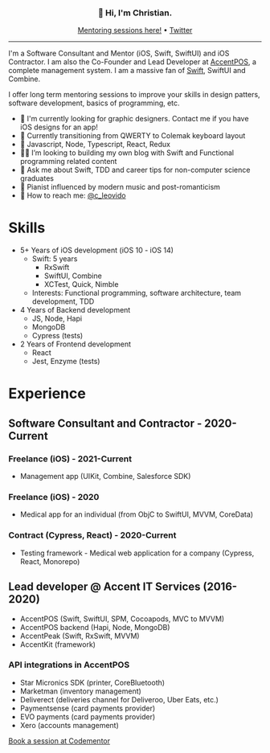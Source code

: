 <h3 align="center">👋 Hi, I'm Christian.</h3>

<p align="center">
  <a href="https://www.codementor.io/@christian.leovido">Mentoring sessions here!</a> •
  <a href="https://twitter.com/c_leovido">Twitter</a>
</p>

---

I'm a Software Consultant and Mentor (iOS, Swift, SwiftUI) and iOS Contractor. I am also the Co-Founder and Lead Developer at [AccentPOS](https://accentpos.com), a complete management system. I am a massive fan of [Swift](https://github.com/apple/swift), SwiftUI and Combine.

I offer long term mentoring sessions to improve your skills in design patters, software development, basics of programming, etc.

- 🔭 I'm currently looking for graphic designers. Contact me if you have iOS designs for an app!
- 🌱 Currently transitioning from QWERTY to Colemak keyboard layout
- 👔 Javascript, Node, Typescript, React, Redux
- 👏🏼 I’m looking to building my own blog with Swift and Functional programming related content
- 💬 Ask me about Swift, TDD and career tips for non-computer science graduates
- 🎹 Pianist influenced by modern music and post-romanticism 
- 📩 How to reach me: [@c_leovido](https://twitter.com/c_leovido)


# Skills

- 5+ Years of iOS development (iOS 10 - iOS 14)
    - Swift: 5 years
        - RxSwift
        - SwiftUI, Combine
        - XCTest, Quick, Nimble
    - Interests: Functional programming, software architecture, team development, TDD
- 4 Years of Backend development
    - JS, Node, Hapi
    - MongoDB
    - Cypress (tests)
- 2 Years of Frontend development
    - React
    - Jest, Enzyme (tests)

# Experience

## Software Consultant and Contractor - 2020-Current

### Freelance (iOS) - 2021-Current
- Management app (UIKit, Combine, Salesforce SDK)

### Freelance (iOS) - 2020
- Medical app for an individual (from ObjC to SwiftUI, MVVM, CoreData)

### Contract (Cypress, React) - 2020-Current
- Testing framework - Medical web application for a company (Cypress, React, Monorepo)

## Lead developer @ Accent IT Services (2016-2020)
- AccentPOS (Swift, SwiftUI, SPM, Cocoapods, MVC to MVVM)
- AccentPOS backend (Hapi, Node, MongoDB)
- AccentPeak (Swift, RxSwift, MVVM)
- AccentKit (framework)
### API integrations in AccentPOS
- Star Micronics SDK (printer, CoreBluetooth)
- Marketman (inventory management)
- Deliverect (deliveries channel for Deliveroo, Uber Eats, etc.)
- Paymentsense (card payments provider)
- EVO payments (card payments provider)
- Xero (accounts management)


[Book a session at Codementor](https://www.codementor.io/@christian.leovido)
